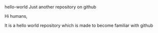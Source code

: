 hello-world
Just another repository on github

Hi humans, 

It is a hello world repository which is made to become familiar with github
